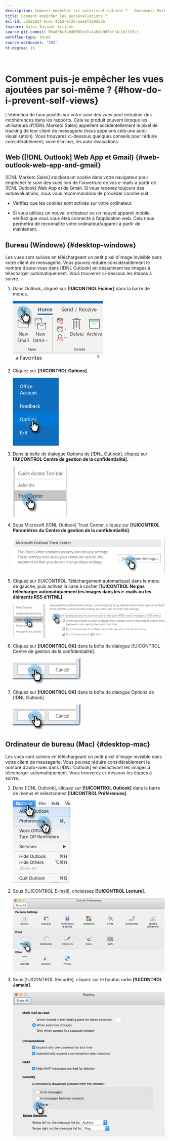 ```yaml
---
description: Comment empêcher les autovisualisations ? - Documents Marketo - Documentation du produit
title: Comment empêcher les autoévaluations ?
exl-id: 52de102f-6c6c-4663-9725-aae2f620d5bb
feature: Sales Insight Actions
source-git-commit: 09a656c3a0d0002edfa1a61b987bff4c1dff33cf
workflow-type: tm+mt
source-wordcount: '302'
ht-degree: 1%

---
```


# Comment puis-je empêcher les vues ajoutées par soi-même ? {#how-do-i-prevent-self-views}

L’obtention de faux positifs sur votre suivi des vues peut entraîner des incohérences dans les rapports. Cela se produit souvent lorsque les utilisateurs d’[!DNL Marketo Sales] appellent accidentellement le pixel de tracking de leur client de messagerie (nous appelons cela une auto-visualisation). Vous trouverez ci-dessous quelques conseils pour réduire considérablement, voire éliminer, les auto-évaluations.

## Web ([!DNL Outlook] Web App et Gmail) {#web-outlook-web-app-and-gmail}

[!DNL Marketo Sales] stockera un cookie dans votre navigateur pour empêcher le suivi des vues lors de l&#39;ouverture de vos e-mails à partir de [!DNL Outlook] Web App et de Gmail. Si vous recevez toujours des autoévaluations, nous vous recommandons de procéder comme suit :

* Vérifiez que les cookies sont activés sur votre ordinateur.

* Si vous utilisez un nouvel ordinateur ou un nouvel appareil mobile, vérifiez que vous vous êtes connecté à l’application web. Cela nous permettra de reconnaître votre ordinateur/appareil à partir de maintenant.

## Bureau (Windows) {#desktop-windows}

Les vues sont suivies en téléchargeant un petit pixel d’image invisible dans votre client de messagerie. Vous pouvez réduire considérablement le nombre d’auto-vues dans [!DNL Outlook] en désactivant les images à télécharger automatiquement. Vous trouverez ci-dessous les étapes à suivre.

1. Dans Outlook, cliquez sur **[!UICONTROL Fichier]** dans la barre de menus.

   ![](assets/how-do-i-prevent-self-views-1.png)

1. Cliquez sur **[!UICONTROL Options]**.

   ![](assets/how-do-i-prevent-self-views-2.png)

1. Dans la boîte de dialogue Options de [!DNL Outlook], cliquez sur **[!UICONTROL Centre de gestion de la confidentialité]**.

   ![](assets/how-do-i-prevent-self-views-3.png)

1. Sous Microsoft [!DNL Outlook] Trust Center, cliquez sur **[!UICONTROL Paramètres du Centre de gestion de la confidentialité]**.

   ![](assets/how-do-i-prevent-self-views-4.png)

1. Cliquez sur [!UICONTROL Téléchargement automatique] dans le menu de gauche, puis activez la case à cocher **[!UICONTROL Ne pas télécharger automatiquement les images dans les e-mails ou les éléments RSS d’HTML]**.

   ![](assets/how-do-i-prevent-self-views-5.png)

1. Cliquez sur **[!UICONTROL OK]** dans la boîte de dialogue [!UICONTROL Centre de gestion de la confidentialité].

   ![](assets/how-do-i-prevent-self-views-6.png)

1. Cliquez sur **[!UICONTROL OK]** dans la boîte de dialogue Options de [!DNL Outlook].

   ![](assets/how-do-i-prevent-self-views-7.png)

## Ordinateur de bureau (Mac) {#desktop-mac}

Les vues sont suivies en téléchargeant un petit pixel d’image invisible dans votre client de messagerie. Vous pouvez réduire considérablement le nombre d’auto-vues dans [!DNL Outlook] en désactivant les images à télécharger automatiquement. Vous trouverez ci-dessous les étapes à suivre.

1. Dans [!DNL Outlook], cliquez sur **[!UICONTROL Outlook]** dans la barre de menus et sélectionnez **[!UICONTROL Préférences]**.

   ![](assets/how-do-i-prevent-self-views-8.png)

1. Sous [!UICONTROL E-mail], choisissez **[!UICONTROL Lecture]**.

   ![](assets/how-do-i-prevent-self-views-9.png)

1. Sous [!UICONTROL Sécurité], cliquez sur le bouton radio **[!UICONTROL Jamais]**.

   ![](assets/how-do-i-prevent-self-views-10.png)
